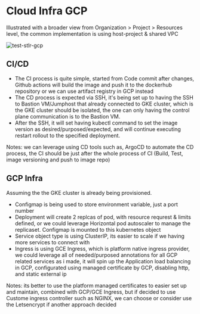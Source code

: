 # Cloud Infra GCP

Illustrated with a broader view from Organization > Project > Resources level, the common implementation is using host-project & shared VPC

![test-stlr-gcp](https://github.com/user-attachments/assets/c6900cd7-5e39-4818-8156-2052cb51bf49)

## CI/CD

- The CI process is quite simple, started from Code commit after changes, Github actions will build the image and push it to the dockerhub repository or we can use artifact registry in GCP instead
- The CD process is expected via SSH, it's being set up to having the SSH to Bastion VM/Jumphost that already connected to GKE cluster, which is the GKE cluster should be isolated, the one can only having the control plane communication is to the Bastion VM.
- After the SSH, it will set having kubectl command to set the image version as desired/purposed/expected, and will continue executing restart rollout to the specified deployment.

Notes: we can leverage using CD tools such as, ArgoCD to automate the CD process, the CI should be just after the whole process of CI (Build, Test, image versioning and push to image repo)


## GCP Infra

Assuming the the GKE cluster is already being provisioned.

- Configmap is being used to store environment variable, just a port number
- Deployment will create 2 replcas of pod, with resource requrest & limits defined, or we could leverage Horizontal pod autoscaler to manage the replicaset. Configmap is mounted to this kubernetes object
- Service object type is using ClusterIP, its easier to scale if we having more services to connect with
- Ingress is using GCE Ingress, which is platform native ingress provider, we could leverage all of needed/purposed annotations for all GCP related services as i made, it will spin up the Application load balancing in GCP, configurated using managed certificate by GCP, disabling http, and static external ip

Notes: its better to use the platform managed certificates to easier set up and maintain, combined with GCP/GCE Ingress, but if decided to use Custome ingress controller such as NGINX, we can choose or consider use the Letsencrypt if another approach decided

